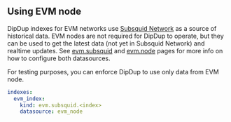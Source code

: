 <!-- markdownlint-disable first-line-h1 -->
## Using EVM node

DipDup indexes for EVM networks use [Subsquid Network](https://docs.subsquid.io/subsquid-network/overview/) as a source of historical data. EVM nodes are not required for DipDup to operate, but they can be used to get the latest data (not yet in Subsquid Network) and realtime updates. See [evm.subsquid](../3.datasources/4.evm_subsquid.md) and [evm.node](../3.datasources/3.evm_node.md) pages for more info on how to configure both datasources.

For testing purposes, you can enforce DipDup to use only data from EVM node.

```yaml [dipdup.yaml]
indexes:
  evm_index:
    kind: evm.subsquid.<index>
    datasource: evm_node
```

